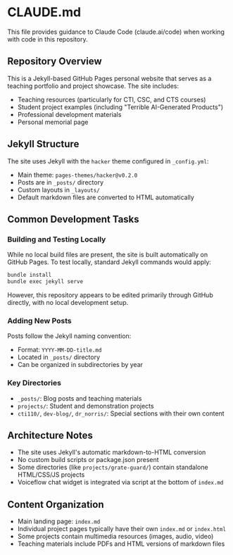 # CLAUDE.md

This file provides guidance to Claude Code (claude.ai/code) when working with code in this repository.

## Repository Overview

This is a Jekyll-based GitHub Pages personal website that serves as a teaching portfolio and project showcase. The site includes:
- Teaching resources (particularly for CTI, CSC, and CTS courses)
- Student project examples (including "Terrible AI-Generated Products")
- Professional development materials
- Personal memorial page

## Jekyll Structure

The site uses Jekyll with the `hacker` theme configured in `_config.yml`:
- Main theme: `pages-themes/hacker@v0.2.0`
- Posts are in `_posts/` directory
- Custom layouts in `_layouts/`
- Default markdown files are converted to HTML automatically

## Common Development Tasks

### Building and Testing Locally

While no local build files are present, the site is built automatically on GitHub Pages. To test locally, standard Jekyll commands would apply:
```bash
bundle install
bundle exec jekyll serve
```

However, this repository appears to be edited primarily through GitHub directly, with no local development setup.

### Adding New Posts

Posts follow the Jekyll naming convention:
- Format: `YYYY-MM-DD-title.md`
- Located in `_posts/` directory
- Can be organized in subdirectories by year

### Key Directories

- `_posts/`: Blog posts and teaching materials
- `projects/`: Student and demonstration projects
- `cti110/`, `dev-blog/`, `dr_norris/`: Special sections with their own content

## Architecture Notes

- The site uses Jekyll's automatic markdown-to-HTML conversion
- No custom build scripts or package.json present
- Some directories (like `projects/grate-guard/`) contain standalone HTML/CSS/JS projects
- Voiceflow chat widget is integrated via script at the bottom of `index.md`

## Content Organization

- Main landing page: `index.md`
- Individual project pages typically have their own `index.md` or `index.html`
- Some projects contain multimedia resources (images, audio, video)
- Teaching materials include PDFs and HTML versions of markdown files